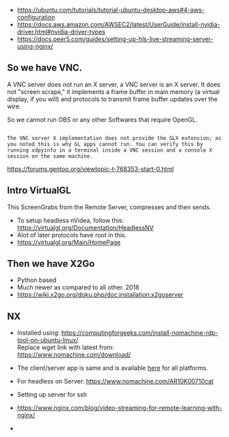 * https://ubuntu.com/tutorials/tutorial-ubuntu-desktop-aws#4-aws-configuration
* https://docs.aws.amazon.com/AWSEC2/latest/UserGuide/install-nvidia-driver.html#nvidia-driver-types
* https://docs.peer5.com/guides/setting-up-hls-live-streaming-server-using-nginx/
  

##  So we have VNC.   
  
A VNC server does not run an X server, a VNC server is an X server. It does not "screen scrape," it implements a frame buffer in main memory (a virtual display, if you will) and protocols to transmit frame buffer updates over the wire. 

So we cannot run OBS or any other Softwares that require OpenGL.

```

The VNC server X implementation does not provide the GLX extension; as you noted this is why GL apps cannot run. You can verify this by running xdpyinfo in a terminal inside a VNC session and a console X session on the same machine. 

```

https://forums.gentoo.org/viewtopic-t-768353-start-0.html

## Intro VirtualGL
This ScreenGrabs from the Remote Server, compresses and then sends.

* To setup headless nVidea, follow this: https://virtualgl.org/Documentation/HeadlessNV
* Alot of later protocols have root in this.
* https://virtualgl.org/Main/HomePage


## Then we have X2Go
* Python based
* Much newer as compared to all other. 2018
* https://wiki.x2go.org/doku.php/doc:installation:x2goserver

## NX
* Installed using: https://computingforgeeks.com/install-nomachine-rdp-tool-on-ubuntu-linux/   
Replace wget link with latest from: https://www.nomachine.com/download/

* The client/server app is same and is available [here](https://www.nomachine.com/download/) for all platforms.

* For headless on Server: https://www.nomachine.com/AR10K00710cat
* Setting up server for ssh
  
* https://www.nginx.com/blog/video-streaming-for-remote-learning-with-nginx/
* 